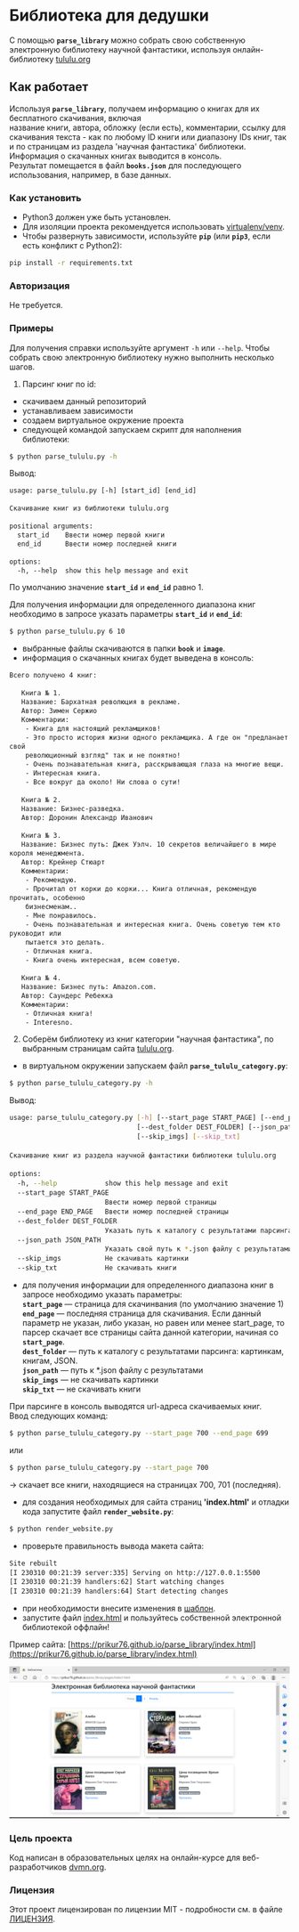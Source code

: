 # Библиотека для дедушки
С помощью **`parse_library`** можно собрать свою собственную электронную 
библиотеку научной фантастики, используя онлайн-библиотеку [tululu.org](https://tululu.org/)  

## Как работает
Используя **`parse_library`**, получаем информацию о книгах для их бесплатного скачивания, включая  
название книги, автора, обложку (если есть), комментарии, ссылку для скачивания текста - 
как по любому ID книги или диапазону IDs книг, так и по страницам из раздела 'научная фантастика' библиотеки.\
Информация о скачанных книгах выводится в консоль.\
Результат помещается в файл **`books.json`** для последующего использования, например, в базе данных. 

### Как установить
* Python3 должен уже быть установлен.
* Для изоляции проекта рекомендуется использовать [virtualenv/venv](https://docs.python.org/3/library/venv.html).
* Чтобы развернуть зависимости, используйте **`pip`** (или **`pip3`**, если есть конфликт с Python2):

```bash
pip install -r requirements.txt
```
### Авторизация
Не требуется.

### Примеры
Для получения справки используйте аргумент ```-h``` или ```--help```.
Чтобы собрать свою электронную библиотеку нужно выполнить несколько шагов.
1. Парсинг книг по id:
- скачиваем данный репозиторий
- устанавливаем зависимости
- создаем виртуальное окружение проекта
- следующей командой запускаем скрипт для наполнения библиотеки:
```bash
$ python parse_tululu.py -h
```
Вывод:
```
usage: parse_tululu.py [-h] [start_id] [end_id]

Скачивание книг из библиотеки tululu.org

positional arguments:
  start_id    Ввести номер первой книги
  end_id      Ввести номер последней книги

options:
  -h, --help  show this help message and exit
```
По умолчанию значение **`start_id`** и **`end_id`** равно 1.

Для получения информации для определенного диапазона книг необходимо в запросе 
указать параметры **`start_id`** и **`end_id`**: 
```bash
$ python parse_tululu.py 6 10
```
- выбранные файлы скачиваются в папки **`book`** и **`image`**.
- информация о скачанных книгах будет выведена в консоль:
```
Всего получено 4 книг:

   Книга № 1.
   Название: Бархатная революция в рекламе.
   Автор: Зимен Сержио
   Комментарии:
    - Книга для настоящий рекламщиков!
    - Это просто история жизни одного рекламщика. А где он "предланает свой 
    революционный взгляд" так и не понятно!
    - Очень познавательная книга, расскрывающая глаза на многие вещи.
    - Интересная книга.
    - Все вокруг да около! Ни слова о сути!

   Книга № 2.
   Название: Бизнес-разведка.
   Автор: Доронин Алекcандр Иванович

   Книга № 3.
   Название: Бизнес путь: Джек Уэлч. 10 секретов величайшего в мире короля менеджмента.
   Автор: Крейнер Стюарт
   Комментарии:
    - Рекомендую.
    - Прочитал от корки до корки... Книга отличная, рекомендую прочитать, особенно 
    бизнесменам..
    - Мне понравилось.
    - Очень познавательная и интересная книга. Очень советую тем кто руководит или 
    пытается это делать.
    - Отличная книга.
    - Книга очень интересная, всем советую.

   Книга № 4.
   Название: Бизнес путь: Amazon.com.
   Автор: Саундерс Ребекка
   Комментарии:
    - Отличная книга!
    - Interesno.
```

2. Соберём библиотеку из книг категории "научная фантастика", по выбранным страницам сайта [tululu.org](https://tululu.org/l55/).
- в виртуальном окружении запускаем файл **`parse_tululu_category.py`**:
```bash
$ python parse_tululu_category.py -h
```
Вывод:
```bash
usage: parse_tululu_category.py [-h] [--start_page START_PAGE] [--end_page END_PAGE] 
                                [--dest_folder DEST_FOLDER] [--json_path JSON_PATH] 
                                [--skip_imgs] [--skip_txt]

Скачивание книг из раздела научной фантастики библиотеки tululu.org

options:
  -h, --help            show this help message and exit
  --start_page START_PAGE
                        Ввести номер первой страницы
  --end_page END_PAGE   Ввести номер последней страницы
  --dest_folder DEST_FOLDER
                        Указать путь к каталогу с результатами парсинга
  --json_path JSON_PATH
                        Указать свой путь к *.json файлу с результатами
  --skip_imgs           Hе скачивать картинки
  --skip_txt            Не скачивать книги
```
- для получения информации для определенного диапазона книг в запросе необходимо 
указать параметры:\
**`start_page`** — страница для скачинвания (по умолчанию значение 1)\
**`end_page`** —  последняя страница для скачивания. Если данный параметр не указан, либо указан, но равен или менее
start_page, то парсер скачает все страницы сайта данной категории, начиная со **`start_page`**.\
**`dest_folder`** — путь к каталогу с результатами парсинга: картинкам, книгам, JSON.\
**`json_path`** — путь к *.json файлу с результатами\
**`skip_imgs`** — не скачивать картинки\
**`skip_txt`** — не скачивать книги

При парсинге в консоль выводятся url-адреса скачиваемых книг.\
Ввод следующих команд:
```bash
$ python parse_tululu_category.py --start_page 700 --end_page 699
```
или 
```bash
$ python parse_tululu_category.py --start_page 700
```
-> cкачает все книги, находящиеся на страницах 700, 701 (последняя).
- для создания необходимых для сайта страниц **'index.html'** и отладки кода запустите файл
**`render_website.py`**:
```bash
$ python render_website.py
```
- проверьте правильность вывода макета сайта:
```bash
Site rebuilt
[I 230310 00:21:39 server:335] Serving on http://127.0.0.1:5500
[I 230310 00:21:39 handlers:62] Start watching changes
[I 230310 00:21:39 handlers:64] Start detecting changes
```
- при необходимости внесите изменения в [шаблон](template.html).
- запустите файл [index.html](index.html) и пользуйтесь собственной электронной библиотекой оффлайн!

Пример сайта:  [https://prikur76.github.io/parse_library/index.html](https://prikur76.github.io/parse_library/index.html)

![screenshot](screenshot_parse_tululu.png)

### Цель проекта

Код написан в образовательных целях на онлайн-курсе для веб-разработчиков [dvmn.org](https://dvmn.org).

### Лицензия

Этот проект лицензирован по лицензии MIT - подробности см. в файле [ЛИЦЕНЗИЯ](LICENSE).
